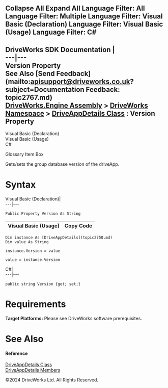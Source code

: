        

 Collapse All Expand All  Language Filter: All  Language Filter: Multiple  Language Filter: Visual Basic (Declaration) Language Filter: Visual Basic (Usage) Language Filter: C#  
---  
DriveWorks SDK Documentation  |   
---|---  
Version Property   
See Also [Send Feedback](mailto:apisupport@driveworks.co.uk?subject=Documentation Feedback: topic2767.md)  
[DriveWorks.Engine Assembly](topic2156.md) > [DriveWorks Namespace](topic2159.md) > [DriveAppDetails Class](topic2750.md) : Version Property  
---  
  
Visual Basic (Declaration)    
Visual Basic (Usage)    
C# 

Glossary Item Box

Gets/sets the group database version of the driveApp. 

# Syntax

Visual Basic (Declaration)|   
---|---  
      
    
    Public Property Version As String  
  
Visual Basic (Usage)| Copy Code  
---|---  
      
    
    Dim instance As [DriveAppDetails](topic2750.md)
    Dim value As String
     
    instance.Version = value
     
    value = instance.Version  
  
C#|   
---|---  
      
    
    public string Version {get; set;}  
  
# Requirements

**Target Platforms:** Please see DriveWorks software prerequisites.

# See Also

#### Reference

[DriveAppDetails Class](topic2750.md)   
[DriveAppDetails Members](topic2751.md)

©2024 DriveWorks Ltd. All Rights Reserved.
